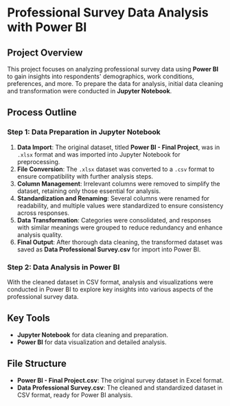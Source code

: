 # Professional Survey Data Analysis with Power BI

## Project Overview
This project focuses on analyzing professional survey data using **Power BI** to gain insights into respondents' demographics, work conditions, preferences, and more. To prepare the data for analysis, initial data cleaning and transformation were conducted in **Jupyter Notebook**.

## Process Outline

### Step 1: Data Preparation in Jupyter Notebook
1. **Data Import**: The original dataset, titled **Power BI - Final Project**, was in `.xlsx` format and was imported into Jupyter Notebook for preprocessing.
2. **File Conversion**: The `.xlsx` dataset was converted to a `.csv` format to ensure compatibility with further analysis steps.
3. **Column Management**: Irrelevant columns were removed to simplify the dataset, retaining only those essential for analysis.
4. **Standardization and Renaming**: Several columns were renamed for readability, and multiple values were standardized to ensure consistency across responses.
5. **Data Transformation**: Categories were consolidated, and responses with similar meanings were grouped to reduce redundancy and enhance analysis quality.
6. **Final Output**: After thorough data cleaning, the transformed dataset was saved as **Data Professional Survey.csv** for import into Power BI.

### Step 2: Data Analysis in Power BI
With the cleaned dataset in CSV format, analysis and visualizations were conducted in Power BI to explore key insights into various aspects of the professional survey data.

## Key Tools
- **Jupyter Notebook** for data cleaning and preparation.
- **Power BI** for data visualization and detailed analysis.

## File Structure
- **Power BI - Final Project.csv**: The original survey dataset in Excel format.
- **Data Professional Survey.csv**: The cleaned and standardized dataset in CSV format, ready for Power BI analysis.
